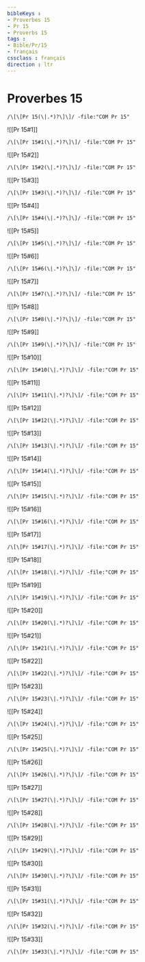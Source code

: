 ```yaml
---
bibleKeys : 
- Proverbes 15
- Pr 15
- Proverbs 15
tags : 
- Bible/Pr/15
- français
cssclass : français
direction : ltr
---
```


# Proverbes 15

```query
/\[\[Pr 15(\|.*)?\]\]/ -file:"COM Pr 15"
```



![[Pr 15#1]]

```query
/\[\[Pr 15#1(\|.*)?\]\]/ -file:"COM Pr 15"
```

![[Pr 15#2]]

```query
/\[\[Pr 15#2(\|.*)?\]\]/ -file:"COM Pr 15"
```

![[Pr 15#3]]

```query
/\[\[Pr 15#3(\|.*)?\]\]/ -file:"COM Pr 15"
```

![[Pr 15#4]]

```query
/\[\[Pr 15#4(\|.*)?\]\]/ -file:"COM Pr 15"
```

![[Pr 15#5]]

```query
/\[\[Pr 15#5(\|.*)?\]\]/ -file:"COM Pr 15"
```

![[Pr 15#6]]

```query
/\[\[Pr 15#6(\|.*)?\]\]/ -file:"COM Pr 15"
```

![[Pr 15#7]]

```query
/\[\[Pr 15#7(\|.*)?\]\]/ -file:"COM Pr 15"
```

![[Pr 15#8]]

```query
/\[\[Pr 15#8(\|.*)?\]\]/ -file:"COM Pr 15"
```

![[Pr 15#9]]

```query
/\[\[Pr 15#9(\|.*)?\]\]/ -file:"COM Pr 15"
```

![[Pr 15#10]]

```query
/\[\[Pr 15#10(\|.*)?\]\]/ -file:"COM Pr 15"
```

![[Pr 15#11]]

```query
/\[\[Pr 15#11(\|.*)?\]\]/ -file:"COM Pr 15"
```

![[Pr 15#12]]

```query
/\[\[Pr 15#12(\|.*)?\]\]/ -file:"COM Pr 15"
```

![[Pr 15#13]]

```query
/\[\[Pr 15#13(\|.*)?\]\]/ -file:"COM Pr 15"
```

![[Pr 15#14]]

```query
/\[\[Pr 15#14(\|.*)?\]\]/ -file:"COM Pr 15"
```

![[Pr 15#15]]

```query
/\[\[Pr 15#15(\|.*)?\]\]/ -file:"COM Pr 15"
```

![[Pr 15#16]]

```query
/\[\[Pr 15#16(\|.*)?\]\]/ -file:"COM Pr 15"
```

![[Pr 15#17]]

```query
/\[\[Pr 15#17(\|.*)?\]\]/ -file:"COM Pr 15"
```

![[Pr 15#18]]

```query
/\[\[Pr 15#18(\|.*)?\]\]/ -file:"COM Pr 15"
```

![[Pr 15#19]]

```query
/\[\[Pr 15#19(\|.*)?\]\]/ -file:"COM Pr 15"
```

![[Pr 15#20]]

```query
/\[\[Pr 15#20(\|.*)?\]\]/ -file:"COM Pr 15"
```

![[Pr 15#21]]

```query
/\[\[Pr 15#21(\|.*)?\]\]/ -file:"COM Pr 15"
```

![[Pr 15#22]]

```query
/\[\[Pr 15#22(\|.*)?\]\]/ -file:"COM Pr 15"
```

![[Pr 15#23]]

```query
/\[\[Pr 15#23(\|.*)?\]\]/ -file:"COM Pr 15"
```

![[Pr 15#24]]

```query
/\[\[Pr 15#24(\|.*)?\]\]/ -file:"COM Pr 15"
```

![[Pr 15#25]]

```query
/\[\[Pr 15#25(\|.*)?\]\]/ -file:"COM Pr 15"
```

![[Pr 15#26]]

```query
/\[\[Pr 15#26(\|.*)?\]\]/ -file:"COM Pr 15"
```

![[Pr 15#27]]

```query
/\[\[Pr 15#27(\|.*)?\]\]/ -file:"COM Pr 15"
```

![[Pr 15#28]]

```query
/\[\[Pr 15#28(\|.*)?\]\]/ -file:"COM Pr 15"
```

![[Pr 15#29]]

```query
/\[\[Pr 15#29(\|.*)?\]\]/ -file:"COM Pr 15"
```

![[Pr 15#30]]

```query
/\[\[Pr 15#30(\|.*)?\]\]/ -file:"COM Pr 15"
```

![[Pr 15#31]]

```query
/\[\[Pr 15#31(\|.*)?\]\]/ -file:"COM Pr 15"
```

![[Pr 15#32]]

```query
/\[\[Pr 15#32(\|.*)?\]\]/ -file:"COM Pr 15"
```

![[Pr 15#33]]

```query
/\[\[Pr 15#33(\|.*)?\]\]/ -file:"COM Pr 15"
```

